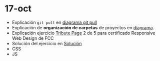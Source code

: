 # 17-oct

- Explicación `git pull` en [diagrama git pull](/Diagramas/Git%20pull.png)
- Explicación de **organización de carpetas** de proyectos en [diagrama](/Diagramas/Organizacion%20carpetas.png).
- Explicación ejercicio [Tribute Page](https://www.freecodecamp.org/learn/2022/responsive-web-design/build-a-tribute-page-project/build-a-tribute-page) 2 de 5 para certificado Responsive Web Design de FCC
- Solución del ejercicio en [Solución](1.TributePage.html)
- CSS
- JS